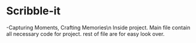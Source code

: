 # Scribble-it
-Capturing Moments, Crafting Memories\n
Inside project. Main file contain all necessary code for project. rest of file are for easy look over.
